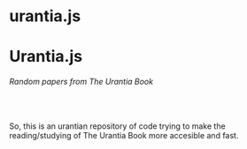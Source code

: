 # urantia.js
<h1>Urantia.js</h1>
<h6>Random papers from The Urantia Book</h6>
<br>
<p>So, this is an urantian repository of code trying to make the reading/studying of The Urantia Book more accesible and fast.</p>